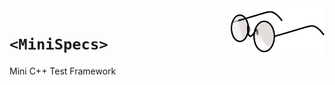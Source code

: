 <img src="Resources/Images/eyeglasses-35598_1280.png" align="right" width=150>

# `<MiniSpecs>`

Mini C++ Test Framework
